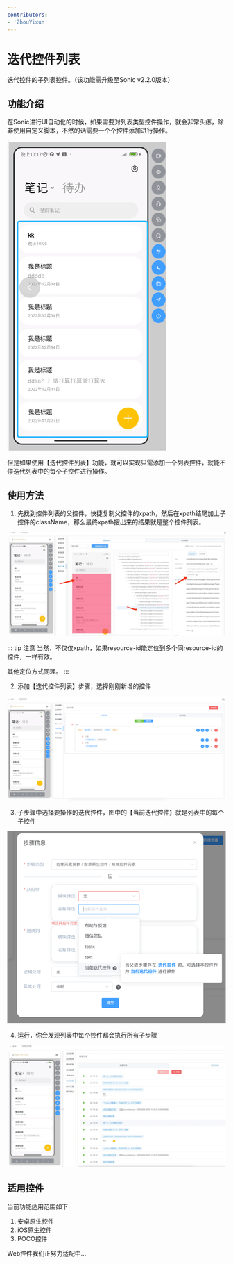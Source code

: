 ```yaml
---
contributors:
- 'ZhouYixun'
---
```


# 迭代控件列表

迭代控件的子列表控件。（该功能需升级至Sonic v2.2.0版本）

## 功能介绍

在Sonic进行UI自动化的时候，如果需要对列表类型控件操作，就会非常头疼，除非使用自定义脚本，不然的话需要一个个控件添加进行操作。

![iter-1](./images/iter-1.png)

但是如果使用【迭代控件列表】功能，就可以实现只需添加一个列表控件，就能不停迭代列表中的每个子控件进行操作。

## 使用方法

1. 先找到控件列表的父控件，快捷复制父控件的xpath，然后在xpath结尾加上子控件的className，那么最终xpath搜出来的结果就是整个控件列表。

![iter-2](./images/iter-2.png)

::: tip 注意
当然，不仅仅xpath，如果resource-id能定位到多个同resource-id的控件，一样有效。

其他定位方式同理。
:::

2. 添加【迭代控件列表】步骤，选择刚刚新增的控件

![iter-3](./images/iter-3.png)

3. 子步骤中选择要操作的迭代控件，图中的【当前迭代控件】就是列表中的每个子控件

![iter-4](./images/iter-4.png)

4. 运行，你会发现列表中每个控件都会执行所有子步骤

![iter-5](./images/iter-5.png)

## 适用控件

当前功能适用范围如下

1. 安卓原生控件
2. iOS原生控件
3. POCO控件

Web控件我们正努力适配中...




